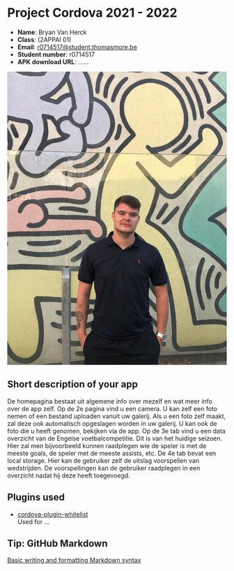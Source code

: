 # Project Cordova 2021 - 2022

- **Name**: Bryan Van Herck
- **Class**: (2APPAI 01)
- **Email**: <a href="mailto:r0714517@student.thomasmore.be">r0714517@student.thomasmore.be</a>
- **Student number**: r0714517
- **APK download URL**: ......

![Bryan Van Herck](Zelfportret.jpg)

## Short description of your app

De homepagina bestaat uit algemene info over mezelf en wat meer info over de app zelf.
Op de 2e pagina vind u een camera. U kan zelf een foto nemen of een bestand uploaden vanuit uw galerij.
Als u een foto zelf maakt, zal deze ook automatisch opgeslagen worden in uw galerij.
U kan ook de foto die u heeft genomen, bekijken via de app.
Op de 3e tab vind u een data overzicht van de Engelse voetbalcompetitie.
Dit is van het huidige seizoen.
Hier zal men bijvoorbeeld kunnen raadplegen wie de speler is met de meeste goals, de speler met de meeste assists, etc.
De 4e tab bevat een local storage. 
Hier kan de gebruiker zelf de uitslag voorspellen van wedstrijden.
De voorspellingen kan de gebruiker raadplegen in een overzicht nadat hij deze heeft toegevoegd.

## Plugins used

- [cordova-plugin-whitelist](https://cordova.apache.org/docs/en/latest/reference/cordova-plugin-whitelist/)  
Used for ...


## Tip: GitHub Markdown
[Basic writing and formatting Markdown syntax](https://docs.github.com/en/github/writing-on-github/basic-writing-and-formatting-syntax)
